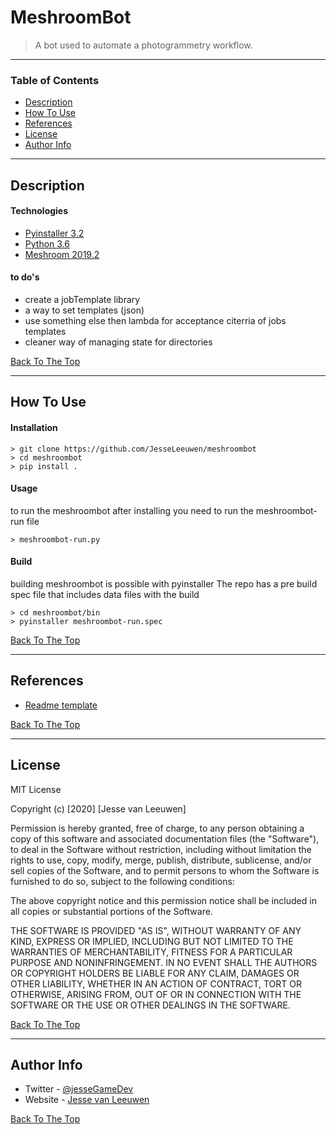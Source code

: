 # MeshroomBot

> A bot used to automate a photogrammetry workflow.

---

### Table of Contents

- [Description](#description)
- [How To Use](#how-to-use)
- [References](#references)
- [License](#license)
- [Author Info](#author-info)

---

## Description


#### Technologies

- [Pyinstaller 3.2](https://pythonhosted.org/PyInstaller/index.html)
- [Python 3.6](https://www.python.org/)
- [Meshroom 2019.2](https://github.com/alicevision/meshroom)

#### to do's

- create a jobTemplate library
- a way to set templates (json)
- use something else then lambda for acceptance citerria of jobs templates
- cleaner way of managing state for directories

[Back To The Top](#MeshroomBot)

---

## How To Use

#### Installation

```
> git clone https://github.com/JesseLeeuwen/meshroombot
> cd meshroombot
> pip install .
```

#### Usage
to run the meshroombot after installing you need to run the meshroombot-run file

```
> meshroombot-run.py
```

#### Build

building meshroombot is possible with pyinstaller
The repo has a pre build spec file that includes data files with the build

```
> cd meshroombot/bin
> pyinstaller meshroombot-run.spec

```

[Back To The Top](#MeshroomBot)

---

## References

- [Readme template](https://github.com/jamesqquick/read-me-template)

[Back To The Top](#MeshroomBot)

---

## License

MIT License

Copyright (c) [2020] [Jesse van Leeuwen]

Permission is hereby granted, free of charge, to any person obtaining a copy
of this software and associated documentation files (the "Software"), to deal
in the Software without restriction, including without limitation the rights
to use, copy, modify, merge, publish, distribute, sublicense, and/or sell
copies of the Software, and to permit persons to whom the Software is
furnished to do so, subject to the following conditions:

The above copyright notice and this permission notice shall be included in all
copies or substantial portions of the Software.

THE SOFTWARE IS PROVIDED "AS IS", WITHOUT WARRANTY OF ANY KIND, EXPRESS OR
IMPLIED, INCLUDING BUT NOT LIMITED TO THE WARRANTIES OF MERCHANTABILITY,
FITNESS FOR A PARTICULAR PURPOSE AND NONINFRINGEMENT. IN NO EVENT SHALL THE
AUTHORS OR COPYRIGHT HOLDERS BE LIABLE FOR ANY CLAIM, DAMAGES OR OTHER
LIABILITY, WHETHER IN AN ACTION OF CONTRACT, TORT OR OTHERWISE, ARISING FROM,
OUT OF OR IN CONNECTION WITH THE SOFTWARE OR THE USE OR OTHER DEALINGS IN THE
SOFTWARE.

[Back To The Top](#MeshroomBot)

---

## Author Info

- Twitter - [@jesseGameDev](https://twitter.com/jesseGameDev)
- Website - [Jesse van Leeuwen](https://jessevanleeuwen.nl)

[Back To The Top](#MeshroomBot)